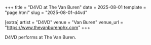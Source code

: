 +++
title = "D4VD at The Van Buren"
date = 2025-08-01
template = "page.html"
slug = "2025-08-01-d4vd"

[extra]
artist = "D4VD"
venue = "Van Buren"
venue_url = "https://www.thevanburenphx.com"
+++

D4VD performs at The Van Buren.
